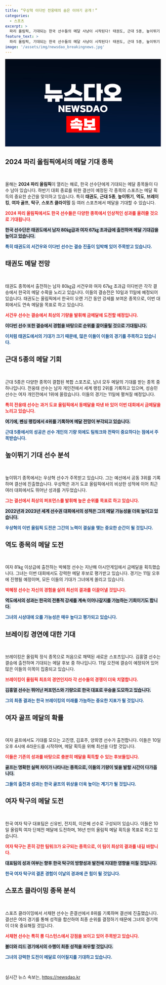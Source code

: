 ```yaml
---
title: “우상혁 이다빈 전웅태의 숨은 이야기 공개！”
categories:
  - 스포츠
excerpt: >
  파리 올림픽, 기대되는 한국 선수들의 메달 사냥이 시작된다! 태권도, 근대 5종, 높이뛰기 등 총출동! 마지막 순간, 어떤 감동의 드라마가 펼쳐질지 주목하세요!
feature_text: >
  파리 올림픽, 기대되는 한국 선수들의 메달 사냥이 시작된다! 태권도, 근대 5종, 높이뛰기 등 총출동! 마지막 순간, 어떤 감동의 드라마가 펼쳐질지 주목하세요!
image: '/assets/img/newsdao_breakingnews.jpg'
---
```


<p><img src="/assets/img/newsdao_breakingnews.jpg" alt="cryptoinkorea 속보" /></p>

<h2 data-ke-size="size26">2024 파리 올림픽에서의 메달 기대 종목</h2>

<p data-ke-size="size16">&nbsp;</p>

<p>올해는 <strong>2024 파리 올림픽</strong>이 열리는 해로, 한국 선수단에게 기대되는 메달 종목들이 다수 남아 있습니다. 하반기 대회 종료를 위한 결선이 예정된 각 종목의 스포츠는 메달 획득의 중요한 순간을 맞이하고 있습니다. 특히 <strong>태권도</strong>, <strong>근대 5종</strong>, <strong>높이뛰기</strong>, <strong>역도</strong>, <strong>브레이킹</strong>, <strong>여자 골프</strong>, <strong>탁구</strong>, <strong>스포츠 클라이밍</strong> 등 여러 스포츠에서 메달을 기대할 수 있습니다.</p>

<p><b><span style="color: #ee2323;">2024 파리 올림픽에서도 한국 선수들은 다양한 종목에서 인상적인 성과를 올려줄 것으로 기대됩니다.</span></b></p>

<p><b><span style="background-color: #21538527;">한국 선수단은 태권도에서 남자 80㎏급과 여자 67㎏ 초과급에 출전하며 메달 기대감을 높이고 있습니다.</span></b></p>

<p><b><span style="color: #1a5490;">특히 태권도의 서건우와 이다빈 선수는 결승 진출이 임박해 있어 주목받고 있습니다.</span></b></p>

<h2 data-ke-size="size26">태권도 메달 전망</h2>

<p data-ke-size="size16">&nbsp;</p>

<p>태권도 종목에서 출전하는 남자 80㎏급 서건우와 여자 67㎏ 초과급 이다빈은 각각 결승에서 한국의 메달 수확을 노리고 있습니다. 이들의 결승전은 10일과 11일에 예정되어 있습니다. 태권도는 올림픽에서 한국이 오랜 기간 동안 강세를 보여온 종목으로, 이번 대회에서도 연속 메달을 목표로 하고 있습니다.</p>

<p><b><span style="color: #ee2323;">서건우 선수는 결승에서 최상의 기량을 발휘해 금메달에 도전할 예정입니다.</span></b></p>

<p><b><span style="background-color: #21538527;">이다빈 선수 또한 결승에서 경험을 바탕으로 순위를 끌어올릴 것으로 기대됩니다.</span></b></p>

<p><b><span style="color: #1a5490;">이처럼 태권도에서의 기대가 크기 때문에, 많은 이들이 이들의 경기를 주목하고 있습니다.</span></b></p>

<h2 data-ke-size="size26">근대 5종의 메달 기회</h2>

<p data-ke-size="size16">&nbsp;</p>

<p>근대 5종은 다양한 종목이 결합된 복합 스포츠로, 남녀 모두 메달의 기대를 받는 종목 중 하나입니다. 전웅태 선수는 남자 개인전에서 세계 랭킹 2위를 기록하고 있으며, 성승민 선수는 여자 개인전에서 1위에 올랐습니다. 이들의 경기는 11일에 펼쳐질 예정입니다.</p>

<p><b><span style="color: #ee2323;">특히 전웅태 선수는 과거 도쿄 올림픽에서 동메달을 따낸 바 있어 이번 대회에서 금메달을 노리고 있습니다.</span></b></p>

<p><b><span style="background-color: #21538527;">여기에, 펜싱 랭킹에서 4위를 기록하며 메달 전망이 부각되고 있습니다.</span></b></p>

<p><b><span style="color: #1a5490;">근대 5종에서의 성공은 선수 개인의 기량 외에도 팀워크와 전략이 중요하다는 점에서 주목받습니다.</span></b></p>

<h2 data-ke-size="size26">높이뛰기 기대 선수 분석</h2>

<p data-ke-size="size16">&nbsp;</p>

<p>높이뛰기 종목에서는 우상혁 선수가 주목받고 있습니다. 그는 예선에서 공동 3위를 기록하며 결선에 진출했습니다. 우상혁은 과거 도쿄 올림픽에서의 비상한 성적에 이어 최근 여러 대회에서도 뛰어난 성과를 거두었습니다.</p>

<p><b><span style="color: #ee2323;">그는 결선에서 최상의 퍼포먼스를 발휘해 높은 순위를 목표로 하고 있습니다.</span></b></p>

<p><b><span style="background-color: #21538527;">2022년과 2023년 세계 선수권 대회에서의 성적은 그의 메달 가능성을 더욱 높이고 있습니다.</span></b></p>

<p><b><span style="color: #1a5490;">우상혁의 이번 올림픽 도전은 그간의 노력이 결실을 맺는 중요한 순간이 될 것입니다.</span></b></p>

<h2 data-ke-size="size26">역도 종목의 메달 도전</h2>

<p data-ke-size="size16">&nbsp;</p>

<p>여자 81㎏ 이상급에 출전하는 박혜정 선수는 지난해 아시안게임에서 금메달을 획득했습니다. 그녀는 이번 대회에서도 강력한 메달 후보로 평가받고 있습니다. 경기는 11일 오후에 진행될 예정이며, 모든 이들의 기대가 그녀에게 쏠리고 있습니다.</p>

<p><b><span style="color: #ee2323;">박혜정 선수는 자신의 경험을 살려 최선의 결과를 이끌어낼 것입니다.</span></b></p>

<p><b><span style="background-color: #21538527;">역도에서의 성과는 한국의 전통적 강세를 계속 이어나갈지를 가늠하는 기회이기도 합니다.</span></b></p>

<p><b><span style="color: #1a5490;">그녀의 시상대에 오를 가능성은 매우 높다고 평가되고 있습니다.</span></b></p>

<h2 data-ke-size="size26">브레이킹 경연에 대한 기대</h2>

<p data-ke-size="size16">&nbsp;</p>

<p>브레이킹은 올림픽 정식 종목으로 처음으로 채택된 새로운 스포츠입니다. 김홍열 선수는 결승에 출전하며 기대되는 메달 후보 중 하나입니다. 11일 오전에 결승이 예정되어 있어 많은 이들의 이목이 집중되고 있습니다.</p>

<p><b><span style="color: #ee2323;">브레이킹이 올림픽 최초의 경연인지라 각 선수들의 경쟁이 더욱 치열합니다.</span></b></p>

<p><b><span style="background-color: #21538527;">김홍열 선수는 뛰어난 퍼포먼스와 기량으로 한국 대표로 우승을 도모하고 있습니다.</span></b></p>

<p><b><span style="color: #1a5490;">그의 최종 결과는 한국 브레이킹의 미래를 가늠하는 중요한 지표가 될 것입니다.</span></b></p>

<h2 data-ke-size="size26">여자 골프 메달의 확률</h2>

<p data-ke-size="size16">&nbsp;</p>

<p>여자 골프에서도 기대를 모으는 고진영, 김효주, 양희영 선수가 출전합니다. 이들은 10일 오후 4시에 4라운드를 시작하며, 메달 획득을 위해 최선을 다할 것입니다.</p>

<p><b><span style="color: #ee2323;">이들은 기존의 성과를 바탕으로 충분히 메달을 획득할 수 있는 후보들입니다.</span></b></p>

<p><b><span style="background-color: #21538527;">골프는 명확한 실력 차이가 나타나는 종목으로, 이들의 기량이 빛을 발할 시간이 다가옵니다.</span></b></p>

<p><b><span style="color: #1a5490;">그들의 출전과 성과는 한국 골프의 위상을 더욱 높이는 계기가 될 것입니다.</span></b></p>

<h2 data-ke-size="size26">여자 탁구의 메달 도전</h2>

<p data-ke-size="size16">&nbsp;</p>

<p>한국 여자 탁구 대표팀은 신유빈, 전지희, 이은혜 선수로 구성되어 있습니다. 이들은 10일 올림픽 여자 단체전 메달에 도전하며, 16년 만의 올림픽 메달 획득을 목표로 하고 있습니다.</p>

<p><b><span style="color: #ee2323;">여자 탁구는 흔히 강한 팀워크가 요구되는 종목으로, 이 팀이 최상의 결과를 내길 바랍니다.</span></b></p>

<p><b><span style="background-color: #21538527;">대표팀의 성과 여부는 향후 한국 탁구의 방향성과 발전에 지대한 영향을 미칠 것입니다.</span></b></p>

<p><b><span style="color: #1a5490;">한국 여자 탁구의 결혼 경험이 이날의 경과에 큰 힘이 될 것입니다.</span></b></p>

<h2 data-ke-size="size26">스포츠 클라이밍 종목 분석</h2>

<p data-ke-size="size16">&nbsp;</p>

<p>스포츠 클라이밍에서 서채현 선수는 준결선에서 8위를 기록하며 결선에 진출했습니다. 결선은 여러 경기를 통해 성적을 합산하여 최종 순위를 결정하기 때문에 그녀의 경기력이 더욱 중요해질 것입니다.</p>

<p><b><span style="color: #ee2323;">서채현 선수는 특히 롱 디스턴스에서 강점을 보이고 있어 주목받고 있습니다.</span></b></p>

<p><b><span style="background-color: #21538527;">볼더와 리드 경기에서의 수행이 최종 성적을 좌우할 것입니다.</span></b></p>

<p><b><span style="color: #1a5490;">그녀의 강력한 도전이 메달로 이어질지를 기대하고 있습니다.</span></b></p>

<p data-ke-size="size16">&nbsp;</p>
실시간 뉴스 속보는, <a href="https://newsdao.kr" rel="dofollow">https://newsdao.kr</a>


